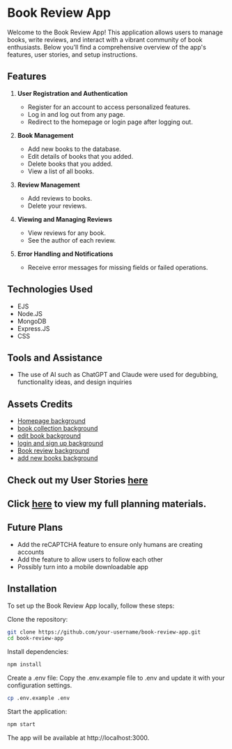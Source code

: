 # Book Review App
Welcome to the Book Review App! This application allows users to manage books, write reviews, and interact with a vibrant community of book enthusiasts. Below you'll find a comprehensive overview of the app's features, user stories, and setup instructions.

## Features
1. **User Registration and Authentication**

    - Register for an account to access personalized features.
    - Log in and log out from any page.
    - Redirect to the homepage or login page after logging out.

2. **Book Management**

   - Add new books to the database.
   - Edit details of books that you added.
   - Delete books that you added.
   - View a list of all books.
3. **Review Management**

   - Add reviews to books.
   - Delete your reviews.
4. **Viewing and Managing Reviews**

   - View reviews for any book.
   - See the author of each review.
5. **Error Handling and Notifications**

   - Receive error messages for missing fields or failed operations.
## Technologies Used
- EJS
- Node.JS
- MongoDB
- Express.JS
- CSS

## Tools and Assistance
- The use of AI such as ChatGPT and Claude were used for degubbing, functionality ideas, and design inquiries 

## Assets Credits
- [Homepage background](https://www.pexels.com/photo/photography-of-book-page-1029141/)
- [book collection background ](https://www.pexels.com/photo/view-of-clouds-during-sunset-880871/)
- [edit book background](https://www.pexels.com/photo/brown-wooden-ladder-on-brown-wooden-bookshelf-220326/)
- [login and sign up background](https://www.pexels.com/photo/low-light-photo-of-opened-book-159872/)
- [Book review background](https://www.pexels.com/photo/chair-beside-book-shelves-2041540/)
- [add new books background](https://www.pexels.com/photo/books-on-shelves-2177482/)


## Check out my User Stories [here](user-stories.md)

## Click [here](https://trello.com/invite/b/66e82e85c1ad2244f5dd7172/ATTI41a8e774282c138f64bb179539333a39735BC5F5/book-review-app) to view my full planning materials.

## Future Plans
- Add the reCAPTCHA feature to ensure only humans are creating accounts
- Add the feature to allow users to follow each other
- Possibly turn into a mobile downloadable app
   
## Installation
   To set up the Book Review App locally, follow these steps:

Clone the repository:

```bash
git clone https://github.com/your-username/book-review-app.git
cd book-review-app
```
Install dependencies:
```bash
npm install
```
Create a .env file:
Copy the .env.example file to .env and update it with your configuration settings.

```bash
cp .env.example .env
```
Start the application:
``` bash
npm start
```
The app will be available at http://localhost:3000.